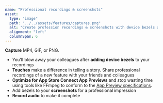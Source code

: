 ```yaml
---
name: "Professional recordings & screenshots"
asset:
  type: "image"
  path: "../../assets/features/captures.png"
  alt: "Create profession recordings & screenshots with device bezels and audio recorded."
  alignment: "left"
  columnSpan: 6
---
```


**Capture** MP4, GIF, or PNG.

- You'll blow away your colleagues after **adding device bezels** to your recordings
- **Touches** make a difference in telling a story. Share professional recordings of a new feature with your friends and colleagues
- **Optimize for App Store Connect App Previews** and stop wasting time using tools like FFmpeg to conform to the [App Preview specifications](https://help.apple.com/app-store-connect/?lang=en/#/dev4e413fcb8).
- Add bezels to your **screenshots** for a professional impression
- **Record audio** to make it complete
